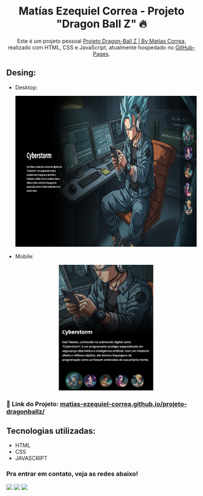 <h1 align="center">
  Matías Ezequiel Correa - Projeto "Dragon Ball Z" 🔥
</h1>
<p align="center">
  Este é um projeto pessoal <a href="https://matias-ezequiel-correa.github.io/projeto-dragonballz/" target="_blank">Projeto Dragon-Ball Z | By Matías Correa,</a> realizado com HTML, CSS e JavaScript, atualmente hospedado no <a href="https://github.com/matias-ezequiel-correa">GitHub-Pages</a>.
</p>

## Desing: 
* Desktop:
[<p align="center"><img height="400em" src="./src/design/projeto-dragonballz-desktop.png" alt="Projeto Drago Ball - Versão Desktop">](https://matias-ezequiel-correa.github.io/projeto-dragonballz/)<p>

* Mobile:
[<p align="center"><img width=250 src="./src/design/projeto-dragonballz.png" alt="Projeto Dragon Ball - Versão Mobile">](https://matias-ezequiel-correa.github.io/projeto-dragonballz/)<p>

### 🔗 Link do Projeto: <a href="https://matias-ezequiel-correa.github.io/projeto-dragonballz/" target="_blank">matias-ezequiel-correa.github.io/projeto-dragonballz/</a>

## Tecnologias utilizadas:

 * HTML
 * CSS
 * JAVASCRIPT

 ### Pra entrar em contato, veja as redes abaixo!
 
<div> 
  <a href="https://instagram.com/maticorrea10" target="_blank"><img src="https://img.shields.io/badge/-Instagram-%23E4405F?style=for-the-badge&logo=instagram&logoColor=white" target="_blank"></a>
  <a href = "https://matiasecorrea19@gmail.com"><img src="https://img.shields.io/badge/-Gmail-%23333?style=for-the-badge&logo=gmail&logoColor=white" target="_blank"></a>
  <a href="https://www.linkedin.com/in/matias-ezequiel-correa" target="_blank"><img src="https://img.shields.io/badge/-LinkedIn-%230077B5?style=for-the-badge&logo=linkedin&logoColor=white" target="_blank"></a> 
</div>
